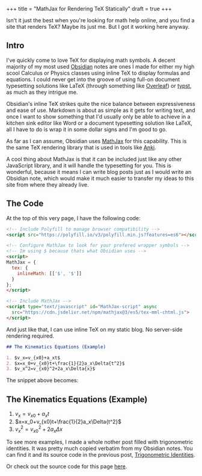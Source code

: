 +++
title = "MathJax for Rendering TeX Statically"
draft = true
+++

Isn't it just the best when you're looking for math help online, and you find a site that renders TeX? Maybe its just me. But I got it working here anyway.

<!-- more -->

<!-- Include Polyfill to manage browser compatibility -->
<script src="https://polyfill.io/v3/polyfill.min.js?features=es6"></script>

<!-- Configure MathJax to look for your prefered wrapper symbols -->
<!-- Im using $ because thats what Obsidian uses -->
<script>
MathJax = {
  tex: {
    inlineMath: [['$', '$']]
  }
};
</script>

<!-- Include MathJax -->
<script type="text/javascript" id="MathJax-script" async
  src="https://cdn.jsdelivr.net/npm/mathjax@3/es5/tex-mml-chtml.js">
</script>

## Intro

I've quickly come to love TeX for displaying math symbols. A decent majority of my most used [Obsidian](https://obsidian.md/) notes are ones I made for either my high scool Calculus or Physics classes using inline TeX to display formulas and equations. I could never get into the groove of using full-on document typesetting solutions like LaTeX (through something like [Overleaf](https://www.overleaf.com)) or [typst](https://typst.app), as much as they intrigue me.

Obsidian's inline TeX strikes quite the nice balance between expressiveness and ease of use. Markdown is about as simple as it gets for writing text, and once I want to show something that I'd usually only be able to achieve in a kitchen sink editor like Word or a document typesetting solution like LaTeX, all I have to do is wrap it in some dollar signs and I'm good to go.

As far as I can assume, Obsidian uses [MathJax](https://www.mathjax.org/) for this capability. This is the same TeX rendering library that is used in tools like [Anki](https://apps.ankiweb.net/).

A cool thing about MathJax is that it can be included just like any other JavaScript library, and it will handle the typesetting for you. This is wonderful, because it means I can write blog posts just as I would write an Obsidian note, which would make it much easier to transfer my ideas to this site from where they already live.

## The Code

At the top of this very page, I have the following code:

```markdown
<!-- Include Polyfill to manage browser compatibility -->
<script src="https://polyfill.io/v3/polyfill.min.js?features=es6"></script>

<!-- Configure MathJax to look for your prefered wrapper symbols -->
<!-- Im using $ because thats what Obsidian uses -->
<script>
MathJax = {
  tex: {
    inlineMath: [['$', '$']]
  }
};
</script>

<!-- Include MathJax -->
<script type="text/javascript" id="MathJax-script" async
  src="https://cdn.jsdelivr.net/npm/mathjax@3/es5/tex-mml-chtml.js">
</script>
```

And just like that, I can use inline TeX on my static blog. No server-side rendering required.

```markdown
## The Kinematics Equations (Example)

1. $v_x=v_{x0}+a_xt$
2. $x=x_0+v_{x0}t+\frac{1}{2}a_x\Delta{t^2}$
3. $v_x^2=v_{x0}^2+2a_x\Delta{x}$
```

The snippet above becomes:

## The Kinematics Equations (Example)

1. $v_x=v_{x0}+a_xt$
2. $x=x_0+v_{x0}t+\frac{1}{2}a_x\Delta{t^2}$
3. $v_x^2=v_{x0}^2+2a_x\Delta{x}$

To see more examples, I made a whole nother post filled with trigonometric identities. It was pretty much copied verbatim from my Obsidian notes. You can find it and its source code in the previous post, [Trigonometric Identities](/posts/trig-identities/).

Or check out the source code for this page [here](https://github.com/ethanavatar/blog/blob/main/content/posts/2023-10-16_mathjax_for_static_tex.md).
